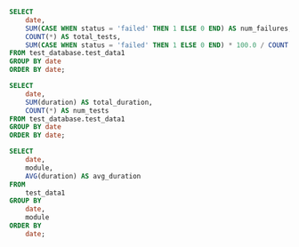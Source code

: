 ```sql tabel6
SELECT
    date,
    SUM(CASE WHEN status = 'failed' THEN 1 ELSE 0 END) AS num_failures,
    COUNT(*) AS total_tests,
    SUM(CASE WHEN status = 'failed' THEN 1 ELSE 0 END) * 100.0 / COUNT(*) AS failure_rate_percentage
FROM test_database.test_data1
GROUP BY date
ORDER BY date;
```

```sql table7
SELECT
    date,
    SUM(duration) AS total_duration,
    COUNT(*) AS num_tests
FROM test_database.test_data1
GROUP BY date
ORDER BY date;
```

```sql table8
SELECT
    date,
    module,
    AVG(duration) AS avg_duration
FROM
    test_data1
GROUP BY
    date,
    module
ORDER BY
    date;
```


<LineChart
    data={table8}
    y="total_duration"
    title="Total Duration of Tests by Month"
/>

<LineChart
    data={table7} 
    x="date" 
    y="duration"
    yAxisTitle="Duration (seconds)" 
    series="module"
    step={true} 
/>
